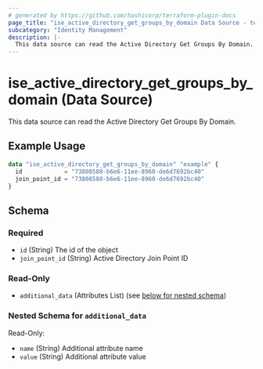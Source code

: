 ```yaml
---
# generated by https://github.com/hashicorp/terraform-plugin-docs
page_title: "ise_active_directory_get_groups_by_domain Data Source - terraform-provider-ise"
subcategory: "Identity Management"
description: |-
  This data source can read the Active Directory Get Groups By Domain.
---
```


# ise_active_directory_get_groups_by_domain (Data Source)

This data source can read the Active Directory Get Groups By Domain.

## Example Usage

```terraform
data "ise_active_directory_get_groups_by_domain" "example" {
  id            = "73808580-b6e6-11ee-8960-de6d7692bc40"
  join_point_id = "73808580-b6e6-11ee-8960-de6d7692bc40"
}
```

<!-- schema generated by tfplugindocs -->
## Schema

### Required

- `id` (String) The id of the object
- `join_point_id` (String) Active Directory Join Point ID

### Read-Only

- `additional_data` (Attributes List) (see [below for nested schema](#nestedatt--additional_data))

<a id="nestedatt--additional_data"></a>
### Nested Schema for `additional_data`

Read-Only:

- `name` (String) Additional attribute name
- `value` (String) Additional attribute value

